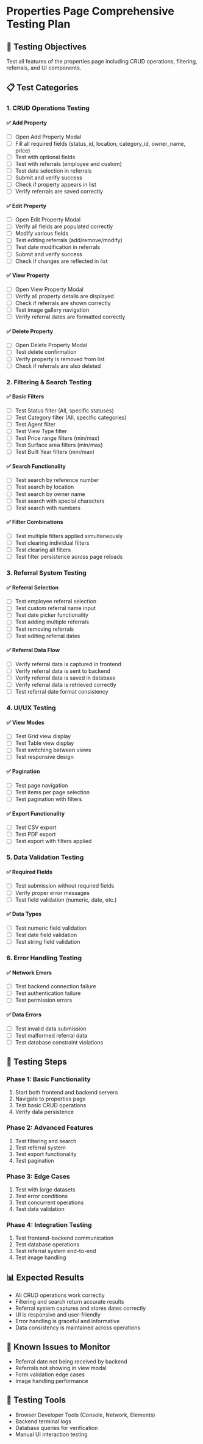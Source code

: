 # Properties Page Comprehensive Testing Plan

## 🎯 Testing Objectives
Test all features of the properties page including CRUD operations, filtering, referrals, and UI components.

## 📋 Test Categories

### 1. **CRUD Operations Testing**
#### ✅ Add Property
- [ ] Open Add Property Modal
- [ ] Fill all required fields (status_id, location, category_id, owner_name, price)
- [ ] Test with optional fields
- [ ] Test with referrals (employee and custom)
- [ ] Test date selection in referrals
- [ ] Submit and verify success
- [ ] Check if property appears in list
- [ ] Verify referrals are saved correctly

#### ✅ Edit Property
- [ ] Open Edit Property Modal
- [ ] Verify all fields are populated correctly
- [ ] Modify various fields
- [ ] Test editing referrals (add/remove/modify)
- [ ] Test date modification in referrals
- [ ] Submit and verify success
- [ ] Check if changes are reflected in list

#### ✅ View Property
- [ ] Open View Property Modal
- [ ] Verify all property details are displayed
- [ ] Check if referrals are shown correctly
- [ ] Test image gallery navigation
- [ ] Verify referral dates are formatted correctly

#### ✅ Delete Property
- [ ] Open Delete Property Modal
- [ ] Test delete confirmation
- [ ] Verify property is removed from list
- [ ] Check if referrals are also deleted

### 2. **Filtering & Search Testing**
#### ✅ Basic Filters
- [ ] Test Status filter (All, specific statuses)
- [ ] Test Category filter (All, specific categories)
- [ ] Test Agent filter
- [ ] Test View Type filter
- [ ] Test Price range filters (min/max)
- [ ] Test Surface area filters (min/max)
- [ ] Test Built Year filters (min/max)

#### ✅ Search Functionality
- [ ] Test search by reference number
- [ ] Test search by location
- [ ] Test search by owner name
- [ ] Test search with special characters
- [ ] Test search with numbers

#### ✅ Filter Combinations
- [ ] Test multiple filters applied simultaneously
- [ ] Test clearing individual filters
- [ ] Test clearing all filters
- [ ] Test filter persistence across page reloads

### 3. **Referral System Testing**
#### ✅ Referral Selection
- [ ] Test employee referral selection
- [ ] Test custom referral name input
- [ ] Test date picker functionality
- [ ] Test adding multiple referrals
- [ ] Test removing referrals
- [ ] Test editing referral dates

#### ✅ Referral Data Flow
- [ ] Verify referral data is captured in frontend
- [ ] Verify referral data is sent to backend
- [ ] Verify referral data is saved in database
- [ ] Verify referral data is retrieved correctly
- [ ] Test referral date format consistency

### 4. **UI/UX Testing**
#### ✅ View Modes
- [ ] Test Grid view display
- [ ] Test Table view display
- [ ] Test switching between views
- [ ] Test responsive design

#### ✅ Pagination
- [ ] Test page navigation
- [ ] Test items per page selection
- [ ] Test pagination with filters

#### ✅ Export Functionality
- [ ] Test CSV export
- [ ] Test PDF export
- [ ] Test export with filters applied

### 5. **Data Validation Testing**
#### ✅ Required Fields
- [ ] Test submission without required fields
- [ ] Verify proper error messages
- [ ] Test field validation (numeric, date, etc.)

#### ✅ Data Types
- [ ] Test numeric field validation
- [ ] Test date field validation
- [ ] Test string field validation

### 6. **Error Handling Testing**
#### ✅ Network Errors
- [ ] Test backend connection failure
- [ ] Test authentication failure
- [ ] Test permission errors

#### ✅ Data Errors
- [ ] Test invalid data submission
- [ ] Test malformed referral data
- [ ] Test database constraint violations

## 🧪 Testing Steps

### Phase 1: Basic Functionality
1. Start both frontend and backend servers
2. Navigate to properties page
3. Test basic CRUD operations
4. Verify data persistence

### Phase 2: Advanced Features
1. Test filtering and search
2. Test referral system
3. Test export functionality
4. Test pagination

### Phase 3: Edge Cases
1. Test with large datasets
2. Test error conditions
3. Test concurrent operations
4. Test data validation

### Phase 4: Integration Testing
1. Test frontend-backend communication
2. Test database operations
3. Test referral system end-to-end
4. Test image handling

## 📊 Expected Results
- All CRUD operations work correctly
- Filtering and search return accurate results
- Referral system captures and stores dates correctly
- UI is responsive and user-friendly
- Error handling is graceful and informative
- Data consistency is maintained across operations

## 🐛 Known Issues to Monitor
- Referral date not being received by backend
- Referrals not showing in view modal
- Form validation edge cases
- Image handling performance

## 🔧 Testing Tools
- Browser Developer Tools (Console, Network, Elements)
- Backend terminal logs
- Database queries for verification
- Manual UI interaction testing

